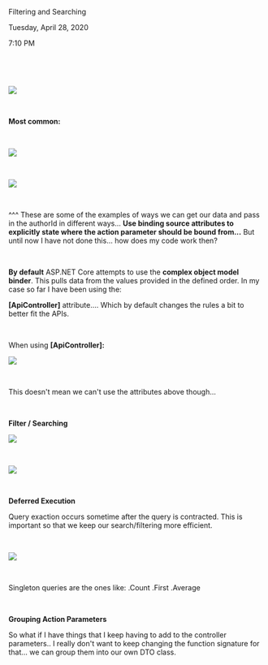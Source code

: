 Filtering and Searching

Tuesday, April 28, 2020

7:10 PM

 

 

![](003_Filtering_and_Searching_000.png)

 

**Most common:**

 

![](003_Filtering_and_Searching_001.png)

 

![](003_Filtering_and_Searching_002.png)

 

\^\^\^ These are some of the examples of ways we can get our data and pass in the authorId in different ways... **Use binding source attributes to explicitly state where the action parameter should be bound from...** But until now I have not done this... how does my code work then?

 

**By default** ASP.NET Core attempts to use the **complex object model binder**. This pulls data from the values provided in the defined order. In my case so far I have been using the:

**\[ApiController\]** attribute.... Which by default changes the rules a bit to better fit the APIs.

 

When using **\[ApiController\]:**

![](003_Filtering_and_Searching_003.png)

 

This doesn\'t mean we can\'t use the attributes above though...

 

**Filter / Searching**

![](003_Filtering_and_Searching_004.png)

 

![](003_Filtering_and_Searching_005.png)

 

**Deferred Execution**

Query exaction occurs sometime after the query is contracted. This is important so that we keep our search/filtering more efficient.

 

![](003_Filtering_and_Searching_006.png)

 

Singleton queries are the ones like: .Count .First .Average

 

**Grouping Action Parameters**

So what if I have things that I keep having to add to the controller parameters.. I really don\'t want to keep changing the function signature for that... we can group them into our own DTO class.
